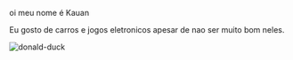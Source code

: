 oi meu nome é Kauan 

Eu gosto de carros e jogos eletronicos apesar de nao ser muito bom neles.


![donald-duck](https://github.com/kfmartins/kfmartins/assets/127758636/fc1fe56b-2604-45cd-8940-57739fdc3846)

